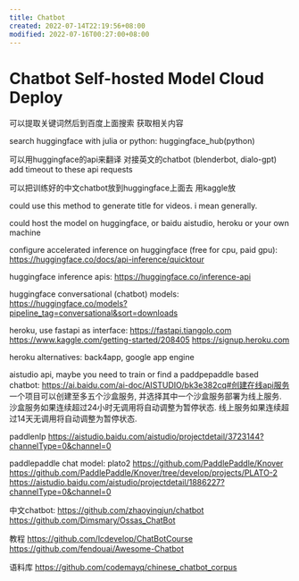 ```yaml
---
title: Chatbot
created: 2022-07-14T22:19:56+08:00
modified: 2022-07-16T00:27:00+08:00
---
```


# Chatbot Self-hosted Model Cloud Deploy

可以提取关键词然后到百度上面搜索 获取相关内容

search huggingface with julia or python:
huggingface_hub(python)


可以用huggingface的api来翻译 对接英文的chatbot (blenderbot, dialo-gpt)
add timeout to these api requests

可以把训练好的中文chatbot放到huggingface上面去 用kaggle放

could use this method to generate title for videos. i mean generally.

could host the model on huggingface, or baidu aistudio, heroku or your own machine

configure accelerated inference on huggingface (free for cpu, paid gpu):
https://huggingface.co/docs/api-inference/quicktour

huggingface inference apis:
https://huggingface.co/inference-api

huggingface conversational (chatbot) models:
https://huggingface.co/models?pipeline_tag=conversational&sort=downloads

heroku, use fastapi as interface:
https://fastapi.tiangolo.com
https://www.kaggle.com/getting-started/208405
https://signup.heroku.com

heroku alternatives:
back4app, google app engine

aistudio api, maybe you need to train or find a paddpepaddle based chatbot:
https://ai.baidu.com/ai-doc/AISTUDIO/bk3e382cq#创建在线api服务
一个项目可以创建至多五个沙盒服务, 并选择其中一个沙盒服务部署为线上服务.
沙盒服务如果连续超过24小时无调用将自动调整为暂停状态.
线上服务如果连续超过14天无调用将自动调整为暂停状态.

paddlenlp
https://aistudio.baidu.com/aistudio/projectdetail/3723144?channelType=0&channel=0

paddlepaddle chat model:
plato2
https://github.com/PaddlePaddle/Knover
https://github.com/PaddlePaddle/Knover/tree/develop/projects/PLATO-2
https://aistudio.baidu.com/aistudio/projectdetail/1886227?channelType=0&channel=0

中文chatbot:
https://github.com/zhaoyingjun/chatbot
https://github.com/Dimsmary/Ossas_ChatBot

教程
https://github.com/lcdevelop/ChatBotCourse
https://github.com/fendouai/Awesome-Chatbot

语料库
https://github.com/codemayq/chinese_chatbot_corpus

